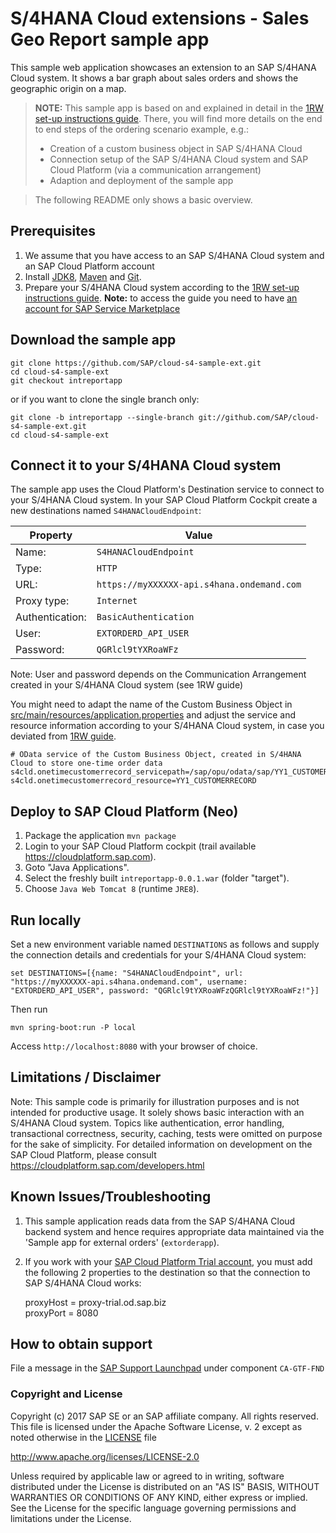 # S/4HANA Cloud extensions - Sales Geo Report sample app
This sample web application showcases an extension to an SAP S/4HANA Cloud system. It shows a bar graph about sales orders and shows the geographic origin on a map.

> **NOTE:** This sample app is based on and explained in detail in the [1RW set-up instructions guide](https://rapid.sap.com/bp/#/browse/scopeitems/1RW). There, you will find more details on the end to end steps of the ordering scenario example, e.g.:
> * Creation of a custom business object in SAP S/4HANA Cloud
> * Connection setup of the SAP S/4HANA Cloud system and SAP Cloud Platform (via a communication arrangement)
> * Adaption and deployment of the sample app

> The following README only shows a basic overview.


Prerequisites
-------------
1. We assume that you have access to an SAP S/4HANA Cloud system and an SAP Cloud Platform account
2. Install [JDK8](http://www.oracle.com/technetwork/java/javase/downloads/index.html), [Maven](http://maven.apache.org/download.cgi) and [Git](https://git-scm.com/downloads).
3. Prepare your S/4HANA Cloud system according to the [1RW set-up instructions guide](https://rapid.sap.com/bp/#/browse/scopeitems/1RW).
**Note:** to access the guide you need to have [an account for SAP Service Marketplace](https://websmp103.sap-ag.de/~sapidp/012002523100007691892016E/)


Download the sample app
------------------

```
git clone https://github.com/SAP/cloud-s4-sample-ext.git
cd cloud-s4-sample-ext
git checkout intreportapp
```
or if you want to clone the single branch only: 
```
git clone -b intreportapp --single-branch git://github.com/SAP/cloud-s4-sample-ext.git
cd cloud-s4-sample-ext
```


Connect it to your S/4HANA Cloud system
---------------------------------------

The sample app uses the Cloud Platform's Destination service to connect to your S/4HANA Cloud system. In your SAP Cloud Platform Cockpit create a  new destinations named `S4HANACloudEndpoint`:

Property		 | Value
-----------------|----------------------------------------------
Name:			 | `S4HANACloudEndpoint`
Type:			 | `HTTP`
URL:			 | `https://myXXXXXX-api.s4hana.ondemand.com`
Proxy type:		 | `Internet`
Authentication:	 | `BasicAuthentication`
User:			 | `EXTORDERD_API_USER`
Password:		 | `QGRlcl9tYXRoaWFz`

Note: User and password depends on the Communication Arrangement created in your S/4HANA Cloud system (see 1RW guide)

You might need to adapt the name of the Custom Business Object in [src/main/resources/application.properties](src/main/resources/application.properties) and adjust the service and resource information according to your S/4HANA Cloud system, in case you deviated from [1RW guide](https://rapid.sap.com/bp/#/browse/scopeitems/1RW).

```
# OData service of the Custom Business Object, created in S/4HANA Cloud to store one-time order data
s4cld.onetimecustomerrecord_servicepath=/sap/opu/odata/sap/YY1_CUSTOMERRECORD_CDS
s4cld.onetimecustomerrecord_resource=YY1_CUSTOMERRECORD
```


Deploy to SAP Cloud Platform (Neo)
----------------------------------
1. Package the application
   `mvn package`
2. Login to your SAP Cloud Platform cockpit (trail available https://cloudplatform.sap.com).
3. Goto "Java Applications".
4. Select the freshly built `intreportapp-0.0.1.war` (folder "target").
5. Choose `Java Web Tomcat 8` (runtime `JRE8`).


Run locally
--------
Set a new environment variable named `DESTINATIONS` as follows and supply the connection details and credentials for your S/4HANA Cloud system:
```
set DESTINATIONS=[{name: "S4HANACloudEndpoint", url: "https://myXXXXXX-api.s4hana.ondemand.com", username: "EXTORDERD_API_USER", password: "QGRlcl9tYXRoaWFzQGRlcl9tYXRoaWFz!"}]
```

Then run
```
mvn spring-boot:run -P local
```
Access `http://localhost:8080` with your browser of choice.


Limitations / Disclaimer
------------------------
Note: This sample code is primarily for illustration purposes and is not intended for productive usage. It solely shows basic interaction with an S/4HANA Cloud system. Topics like authentication, error handling, transactional correctness, security, caching, tests were omitted on purpose for the sake of simplicity. For detailed information on development on the SAP Cloud Platform, please consult https://cloudplatform.sap.com/developers.html


Known Issues/Troubleshooting
------------
1. This sample application reads data from the SAP S/4HANA Cloud backend system and hence requires appropriate data maintained via the 'Sample app for external orders' (`extorderapp`).

2. If you work with your [SAP Cloud Platform Trial account](https://account.hanatrial.ondemand.com/), you must add the following 2 properties to the destination so that the connection to SAP S/4HANA Cloud works:  

      proxyHost =	proxy-trial.od.sap.biz  
      proxyPort =	8080


How to obtain support
---------------------
File a message in the [SAP Support Launchpad](https://launchpad.support.sap.com/#/incident/create) under component `CA-GTF-FND`


### Copyright and License

Copyright (c) 2017 SAP SE or an SAP affiliate company. All rights reserved.
This file is licensed under the Apache Software License, v. 2 except as noted otherwise in the [LICENSE](LICENSE) file

http://www.apache.org/licenses/LICENSE-2.0

Unless required by applicable law or agreed to in writing, software distributed under the License is distributed on an "AS IS" BASIS, WITHOUT WARRANTIES OR CONDITIONS OF ANY KIND, either express or implied. See the License for the specific language governing permissions and limitations under the License.
